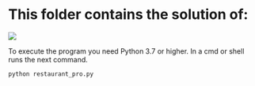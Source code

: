 # This folder contains the solution of:

![](C:\Users\jonas\Google%20Drive\Projects\github\random_code\Restaurant_menu\Restaurant_instructions.jpg)

To execute the program you need Python 3.7 or higher. In a cmd or shell runs the next command.

```bash
python restaurant_pro.py
```
